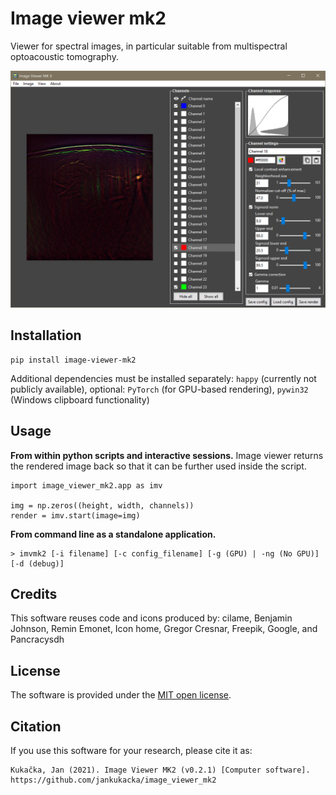 # Image viewer mk2
Viewer for spectral images, in particular suitable from multispectral optoacoustic tomography.

![Screenshot of the image viewer.](doc/screenshot.png)


## Installation

```
pip install image-viewer-mk2
```

Additional dependencies must be installed separately: `happy` (currently not publicly available), optional: `PyTorch` (for GPU-based rendering), `pywin32` (Windows clipboard functionality)

## Usage

**From within python scripts and interactive sessions.** Image viewer returns the rendered image back so that it can be further used inside the script.
```
import image_viewer_mk2.app as imv

img = np.zeros((height, width, channels))
render = imv.start(image=img)
```

**From command line as a standalone application.**
```
> imvmk2 [-i filename] [-c config_filename] [-g (GPU) | -ng (No GPU)] [-d (debug)]
```

## Credits
This software reuses code and icons produced by: cilame, Benjamin Johnson, Remin Emonet, Icon home, Gregor Cresnar, Freepik, Google, and Pancracysdh

## License

The software is provided under the [MIT open license](LICENSE.txt).

## Citation
If you use this software for your research, please cite it as:
```
Kukačka, Jan (2021). Image Viewer MK2 (v0.2.1) [Computer software]. https://github.com/jankukacka/image_viewer_mk2
```
